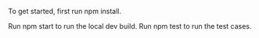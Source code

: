 To get started, first run npm install.

Run npm start to run the local dev build.
Run npm test to run the test cases.